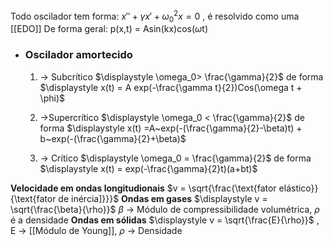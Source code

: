Todo oscilador tem forma:  $x'' + \gamma x' + \omega_0^2 x=0$ , é resolvido como uma [[EDO]]
De forma geral:
	p(x,t) = Asin(kx)cos($\omega$t)

- ### Oscilador amortecido
	1. -> Subcrítico
		$\displaystyle \omega_0> \frac{\gamma}{2}$ de forma $\displaystyle x(t) = A exp(-\frac{\gamma t}{2})Cos(\omega t + \phi)$ 
		
	2. ->Supercrítico
		$\displaystyle \omega_0 < \frac{\gamma}{2}$  de forma $\displaystyle x(t) =A~exp(-(\frac{\gamma}{2}-\beta)t) + b~exp(-(\frac{\gamma}{2}+\beta)$ 
		
	3. -> Crítico
		$\displaystyle \omega_0 = \frac{\gamma}{2}$ de forma $\displaystyle x(t) = exp(-\frac{\gamma}{2}t)(a+bt)$ 



**Velocidade em ondas longitudionais**
$v = \sqrt{\frac{\text{fator elástico}}{\text{fator de inércia]}}}$ 
**Ondas em gases**
$\displaystyle v = \sqrt{\frac{\beta}{\rho}}$ $\beta$ -> Módulo de compressibilidade volumétrica, $\rho$ é a densidade
**Ondas em sólidas**
$\displaystyle v = \sqrt{\frac{E}{\rho}}$ , E -> [[Módulo de Young]], $\rho$ -> Densidade